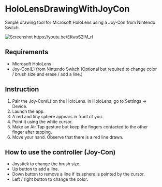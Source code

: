 # HoloLensDrawingWithJoyCon
Simple drawing tool for Microsoft HoloLens using a Joy-Con from Nintendo Switch.

![Screenshot https://youtu.be/EKwsS2lM_rI ](Screenshot.gif "Screenshot")

## Requirements
- Microsoft HoloLens
- Joy-Con(L) from Nintendo Switch (Optional but required to change color / brush size and erase / add a line.)

## Instruction
1. Pair the Joy-Con(L) on the HoloLens. In HoloLens, go to Settings -> Device.
2. Launch the app.
3. A red and tiny sphere appears in front of you.
4. Point it using the white cursor.
5. Make an Air Tap gesture but keep the fingers contacted to the other finger after tapping.
6. Move your hand. Observe that there is a red line drawn.

## How to use the controller (Joy-Con)
- Joystick to change the brush size.
- Up button to add a line.
- Down button to remove a line if its sphere is pointed by the cursor.
- Left / right button to change the color.